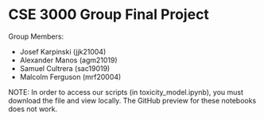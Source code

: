 # CSE 3000 Group Final Project

Group Members:

- Josef Karpinski (jjk21004)
- Alexander Manos (agm21019)
- Samuel Cultrera (sac19019)
- Malcolm Ferguson (mrf20004)

NOTE: In order to access our scripts (in toxicity_model.ipynb), you must download the file and view locally. The GitHub preview for these notebooks does not work.
